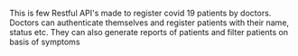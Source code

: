 This is few Restful API's made to register covid 19 patients by doctors. Doctors can authenticate themselves and register patients with their name, status etc. They can also generate reports of patients and filter patients on basis of symptoms
